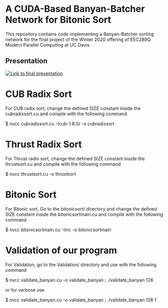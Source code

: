 
# A CUDA-Based Banyan-Batcher Network for Bitonic Sort 
This repository contains code implementing a Banyan-Batcher sorting network for the final project of the Winter 2020 offering of EEC289Q Modern Parallel Computing at UC Davis.

## Presentation
[![Link to final presentation](https://img.youtube.com/vi/At_atdszObM/0.jpg)](https://www.youtube.com/watch?v=At_atdszObM)

# CUB Radix Sort
For CUB radix sort, change the defined SIZE constant inside the cubradixsort.cu and compile with the following command
  
  $ nvcc  cubradixsort.cu -Icub-1.8.0/ -o cubradixsort

# Thrust Radix Sort
For Thrust radix sort, change the defined SIZE constant inside the thrustsort.cu and compile with the following command
  
  $ nvcc  thrustsort.cu -o thrustsort

# Bitonic Sort
For Bitonic sort, Go to the bitonicsort/ directory and change the defined SIZE constant inside the bitonicsortmain.cu and compile with the following command
  
  $ nvcc  bitonicsortmain.cu -Iinc -o bitonicsortmain


# Validation of our program
For Validation, go to the Validation/ directory and use with the following command

$ nvcc validate_banyan.cu -o validate_banyan ; ./validate_banyan 128

or for verbose use 

$ nvcc validate_banyan.cu -o validate_banyan ; ./validate_banyan 128 1
  
